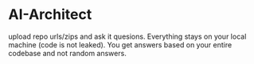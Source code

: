 # AI-Architect
upload repo urls/zips and ask it quesions.
Everything stays on your local machine (code is not leaked).
You get answers based on your entire codebase and not random answers.
